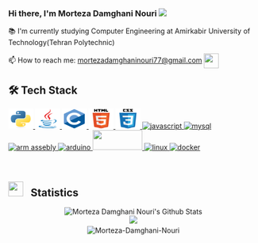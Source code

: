 ### Hi there, I'm Morteza Damghani Nouri <img src="https://github.com/TheDudeThatCode/TheDudeThatCode/blob/master/Assets/Hi.gif" width="29px">

<!--
**Morteza-Damghani-Nouri/Morteza-Damghani-Nouri** is a ✨ _special_ ✨ repository because its `README.md` (this file) appears on your GitHub profile.

Here are some ideas to get you started:

- 🔭 I’m currently working on ...
- 🌱 I’m currently learning ...
- 👯 I’m looking to collaborate on ...
- 🤔 I’m looking for help with ...
- 💬 Ask me about ...
- 📫 How to reach me: ...
- 😄 Pronouns: ...
- ⚡ Fun fact: ...
--> 

📚 I'm currently studying Computer Engineering at Amirkabir University of Technology(Tehran Polytechnic)

📫 How to reach me: mortezadamghaninouri77@gmail.com <img align="center" src="https://emojipedia-us.s3.amazonaws.com/source/skype/289/handshake_1f91d.png" width="30" height="30"/>

## 🛠️ Tech Stack
<p align="left"> <a href="https://www.python.org" target="_blank" rel="noreferrer"> <img
      src="https://raw.githubusercontent.com/devicons/devicon/master/icons/python/python-original.svg" alt="python"
      width="50" height="40" /> </a> <a href="https://www.java.com" target="_blank" rel="noreferrer"> <img
      src="https://raw.githubusercontent.com/devicons/devicon/master/icons/java/java-original.svg" alt="java" width="50"
      height="40" /> </a> <a href="https://www.cprogramming.com/" target="_blank"
    rel="noreferrer"> <img src="https://raw.githubusercontent.com/devicons/devicon/master/icons/c/c-original.svg"
      alt="c" width="50" height="40" /> </a> <a href="https://www.w3.org/html/" target="_blank" rel="noreferrer"> <img
      src="https://raw.githubusercontent.com/devicons/devicon/master/icons/html5/html5-original-wordmark.svg"
      alt="html5" width="50" height="40" /> </a> <a href="https://www.w3schools.com/css/" target="_blank"
    rel="noreferrer"> <img
      src="https://raw.githubusercontent.com/devicons/devicon/master/icons/css3/css3-original-wordmark.svg" alt="css3"
      width="50" height="40" /> </a> <a href="https://www.w3schools.com/js" target="_blank"
    rel="noreferrer"> <img
      src="https://upload.wikimedia.org/wikipedia/commons/9/99/Unofficial_JavaScript_logo_2.svg"
      alt="javascript" width="50" height="40" /> </a> <a href="https://www.mysql.com/" target="_blank" rel="noreferrer"> <img
      src="https://www.vectorlogo.zone/logos/mysql/mysql-ar21.svg"
      alt="mysql" width="80" height="40" /> </a> <a href="https://azeria-labs.com/writing-arm-assembly-part-1/" rel="noreferrer"> <img
      src="https://www.arm.com/-/media/global/logos/Arm-logo-reverse-white.svg?h=175&w=300&hash=F5A828FC9C66575A911DF0B5CB3D04B4E8E5DC50&hash=F5A828FC9C66575A911DF0B5CB3D04B4E8E5DC50&rev=eaec4c52555444d88724efb836789ee2"
      alt="arm assebly" width="60" height="40" /> </a> <a href="https://www.arduino.cc/" target="_blank" rel="noreferrer">
    <img
      src="https://cdn.icon-icons.com/icons2/2699/PNG/512/arduino_logo_icon_168572.png"
      alt="arduino" width="100" height="40" /> </a><a href="https://racket-lang.org/" target="_blank"
    rel="noreferrer"> <img
      src="https://racket-lang.org/logo-and-text-1-2.png"
      width="100" height="40" />  </a><a href="https://www.linux.org/" target="_blank"
    rel="noreferrer"> <img
      src="https://upload.wikimedia.org/wikipedia/commons/thumb/3/35/Tux.svg/800px-Tux.svg.png"
      alt="linux" width="50" height="40" /> </a><a href="https://www.docker.com/" target="_blank"
    rel="noreferrer"> <img
      src="https://www.docker.com/wp-content/uploads/2022/05/Docker_Temporary_Image_Google_Blue_1080x1080_v1.png"
      alt="docker" width="70" height="40" /> </a>
          
</p>

<br>

## <img src="https://media.giphy.com/media/iY8CRBdQXODJSCERIr/giphy.gif" width="30" height="30" style="margin-right: 10px;"> Statistics
<p align="center">
  <img src="https://github-readme-stats.vercel.app/api?username=Morteza-Damghani-Nouri&show_icons=true&theme=dracula" alt="Morteza Damghani Nouri's Github Stats" /><br />
<img src="https://github-readme-stats.vercel.app/api/top-langs/?username=Morteza-Damghani-Nouri&theme=dracula&hide=html" /><br />
<img align="center" src="https://github.com/Adam-pw/Adam-pw/blob/main/animation_500_kxa883sd.gif" alt="Morteza-Damghani-Nouri" width="500" height="500"/>
</p>




